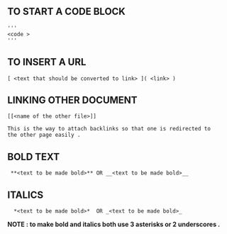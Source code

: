 
## TO START A CODE BLOCK 

    '''
    <code >
    '''

## TO INSERT A URL 

    [ <text that should be converted to link> ]( <link> )


## LINKING OTHER DOCUMENT 

    [[<name of the other file>]]
    
    This is the way to attach backlinks so that one is redirected to        the other page easily .


## BOLD TEXT 

     **<text to be made bold>** OR __<text to be made bold>__


## ITALICS 

      *<text to be made bold>*  OR _<text to be made bold>_
      

**NOTE : to make bold and italics both use 3 asterisks or 2 underscores .** 





